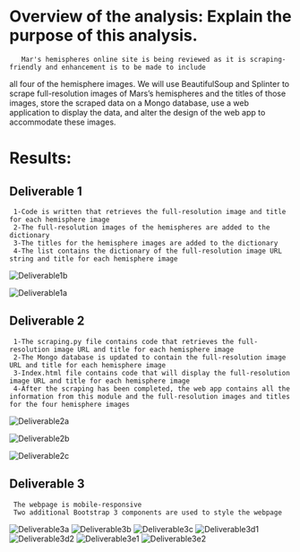 # Overview of the analysis: Explain the purpose of this analysis.
       Mar's hemispheres online site is being reviewed as it is scraping-friendly and enhancement is to be made to include 
all four of the hemisphere images. We will use BeautifulSoup and Splinter to scrape full-resolution images of Mars’s hemispheres and the titles of those images, store the scraped data on a Mongo database, use a web application to display the data, and alter the design of the web app to accommodate these images.

# Results: 

  ## Deliverable 1
     1-Code is written that retrieves the full-resolution image and title for each hemisphere image 
     2-The full-resolution images of the hemispheres are added to the dictionary
     3-The titles for the hemisphere images are added to the dictionary
     4-The list contains the dictionary of the full-resolution image URL string and title for each hemisphere image

 ![Deliverable1b](Images/Deliverable1b.PNG)   
 
 ![Deliverable1a](Images/Deliverable1a.PNG)
 
     
  ## Deliverable 2
     1-The scraping.py file contains code that retrieves the full-resolution image URL and title for each hemisphere image
     2-The Mongo database is updated to contain the full-resolution image URL and title for each hemisphere image  
     3-Index.html file contains code that will display the full-resolution image URL and title for each hemisphere image  
     4-After the scraping has been completed, the web app contains all the information from this module and the full-resolution images and titles for the four hemisphere images 

 ![Deliverable2a](Images/Deliverable2a.PNG)
 
 ![Deliverable2b](Images/Deliverable2b.PNG)
 
 ![Deliverable2c](Images/Deliverable2c.PNG)

  ## Deliverable 3

     The webpage is mobile-responsive
     Two additional Bootstrap 3 components are used to style the webpage

   ![Deliverable3a](Images/Deliverable3a.PNG)
   ![Deliverable3b](Images/Deliverable3b.PNG)
   ![Deliverable3c](Images/Deliverable3c.PNG)
   ![Deliverable3d1](Images/Deliverable3d1.PNG)
   ![Deliverable3d2](Images/Deliverable3d2.PNG)
   ![Deliverable3e1](Images/Deliverable3e1.PNG)
   ![Deliverable3e2](Images/Deliverable3e2.PNG)
